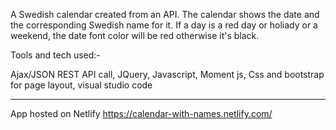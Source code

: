 A Swedish calendar created from an API. The calendar shows the date and the corresponding Swedish name for it. 
If a day is a red day or holiady or a weekend, the date font color will be red otherwise it's black.


Tools and tech used:-

Ajax/JSON REST API call, 
JQuery, 
Javascript, 
Moment js, 
Css and bootstrap for page layout, 
visual studio code


*****************************

App hosted on Netlify
https://calendar-with-names.netlify.com/

